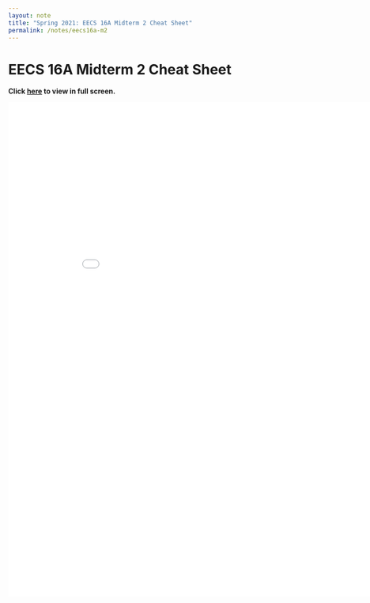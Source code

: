 ```yaml
---
layout: note
title: "Spring 2021: EECS 16A Midterm 2 Cheat Sheet"
permalink: /notes/eecs16a-m2
---
```


# **EECS 16A Midterm 2 Cheat Sheet**

<!-- **Topics:**
- Transition Matrices
- Proofs
- Linear Independence
- Matrices
- Null and Column Spaces
- Eigenvalues and Eigenspaces -->

**Click <a href="../media/pdf/eecs16a-m2.pdf"><b>here</b></a> to view in full screen.**


<!-- {% include elements/figure.html src="../media/pdf/eecs16a-m1.pdf" %} -->
<embed src="../media/pdf/eecs16a-m2.pdf" width="900" height="1000" 
type="application/pdf">